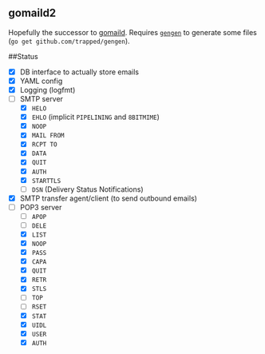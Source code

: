 gomaild2
--------
Hopefully the successor to [gomaild](https://github.com/trapped/gomaild).
Requires [`gengen`](https://github.com/trapped/gengen) to generate some files (`go get github.com/trapped/gengen`).

##Status

- [x] DB interface to actually store emails
- [x] YAML config
- [x] Logging (logfmt)
- [ ] SMTP server
  - [x] `HELO`
  - [x] `EHLO` (implicit `PIPELINING` and `8BITMIME`)
  - [x] `NOOP`
  - [x] `MAIL FROM`
  - [x] `RCPT TO`
  - [x] `DATA`
  - [x] `QUIT`
  - [x] `AUTH`
  - [x] `STARTTLS`
  - [ ] `DSN` (Delivery Status Notifications)
- [x] SMTP transfer agent/client (to send outbound emails)
- [ ] POP3 server
  - [ ] `APOP`
  - [ ] `DELE`
  - [x] `LIST`
  - [x] `NOOP`
  - [x] `PASS`
  - [x] `CAPA`
  - [x] `QUIT`
  - [x] `RETR`
  - [x] `STLS`
  - [ ] `TOP`
  - [ ] `RSET`
  - [x] `STAT`
  - [x] `UIDL`
  - [x] `USER`
  - [x] `AUTH`